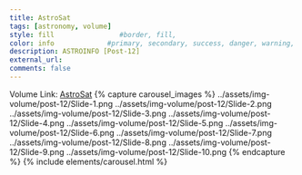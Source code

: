 ```yaml
---
title: AstroSat
tags: [astronomy, volume]
style: fill                #border, fill, 
color: info             #primary, secondary, success, danger, warning, info, light, dark
description: ASTROINFO [Post-12]
external_url:  
comments: false
---
```

Volume Link: [AstroSat](https://volumestories.page.link/dLhP)
{% capture carousel_images %}
../assets/img-volume/post-12/Slide-1.png
../assets/img-volume/post-12/Slide-2.png
../assets/img-volume/post-12/Slide-3.png
../assets/img-volume/post-12/Slide-4.png
../assets/img-volume/post-12/Slide-5.png
../assets/img-volume/post-12/Slide-6.png
../assets/img-volume/post-12/Slide-7.png
../assets/img-volume/post-12/Slide-8.png
../assets/img-volume/post-12/Slide-9.png
../assets/img-volume/post-12/Slide-10.png
{% endcapture %}
{% include elements/carousel.html %}